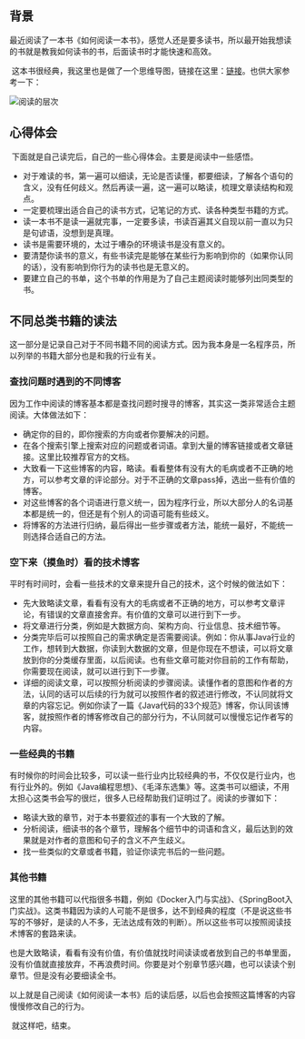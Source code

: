 ## 背景

​	最近阅读了一本书《如何阅读一本书》，感觉人还是要多读书，所以最开始我想读的书就是教我如何读书的书，后面读书时才能快速和高效。

​	这本书很经典，我这里也是做了一个思维导图，链接在这里：[链接](https://github.com/qq1162210866/reading-notes/blob/main/思维导图/如何阅读一本书.xmind)。也供大家参考一下：

![阅读的层次](https://1162210866.oss-cn-beijing.aliyuncs.com/uPic/阅读的层次.png)

## 心得体会

​	下面就是自己读完后，自己的一些心得体会。主要是阅读中一些感悟。

* 对于难读的书，第一遍可以细读，无论是否读懂，都要细读，了解各个语句的含义，没有任何歧义。然后再读一遍，这一遍可以略读，梳理文章读结构和观点。
* 一定要梳理出适合自己的读书方式，记笔记的方式、读各种类型书籍的方式。
* 读一本书不是读一遍就完事，一定要多读，书读百遍其义自现以前一直以为只是句谚语，没想到是真理。
* 读书是需要环境的，太过于嘈杂的环境读书是没有意义的。
* 要清楚你读书的意义，有些书读完是能够在某些行为影响到你的（如果你认同的话），没有影响到你行为的读书也是无意义的。
* 要建立自己的书单，这个书单的作用是为了自己主题阅读时能够列出同类型的书。

## 不同总类书籍的读法

​	这一部分是记录自己对于不同书籍不同的阅读方式。因为我本身是一名程序员，所以列举的书籍大部分也是和我的行业有关。

### 查找问题时遇到的不同博客

​	因为工作中阅读的博客基本都是查找问题时搜寻的博客，其实这一类非常适合主题阅读。大体做法如下：

* 确定你的目的，即你搜索的方向或者你要解决的问题。
* 在各个搜索引擎上搜索对应的问题或者词语。拿到大量的博客链接或者文章链接。这里比较推荐官方的文档。
* 大致看一下这些博客的内容，略读。看看整体有没有大的毛病或者不正确的地方，可以参考文章的评论部分。对于不正确的文章pass掉，选出一些有价值的博客。
* 对这些博客的各个词语进行意义统一，因为程序行业，所以大部分人的名词基本都是统一的，但还是有个别人的词语可能有些歧义。
* 将博客的方法进行归纳，最后得出一些步骤或者方法，能统一最好，不能统一则选择合适自己的方法。

### 空下来（摸鱼时）看的技术博客

​	平时有时间时，会看一些技术的文章来提升自己的技术，这个时候的做法如下：

* 先大致略读文章，看看有没有大的毛病或者不正确的地方，可以参考文章评论，有错误的文章直接舍弃。有价值的文章可以进行到下一步。
* 将文章进行分类，例如是大数据方向、架构方向、行业信息、技术细节等。
* 分类完毕后可以按照自己的需求确定是否需要阅读。例如：你从事Java行业的工作，想转到大数据，你读到大数据的文章，但是你现在不想读，可以将文章放到你的分类缓存里面，以后阅读。也有些文章可能对你目前的工作有帮助，你需要现在阅读，就可以进行到下一步骤。
* 详细的阅读文章，可以按照分析阅读的步骤阅读。读懂作者的意图和作者的方法，认同的话可以后续的行为就可以按照作者的叙述进行修改，不认同就将文章的内容忘记。例如你读了一篇《Java代码的33个规范》博客，你认同该博客，就按照作者的博客修改自己的部分行为，不认同就可以慢慢忘记作者写的内容。

### 一些经典的书籍

​	有时候你的时间会比较多，可以读一些行业内比较经典的书，不仅仅是行业内，也有行业外的。例如《Java编程思想》、《毛泽东选集》等。这类书可以细读，不用太担心这类书会写的很烂，很多人已经帮助我们证明过了。阅读的步骤如下：

* 略读大致的章节，对于本书要叙述的事有一个大致的了解。
* 分析阅读，细读书的各个章节，理解各个细节中的词语和含义，最后达到的效果就是对作者的意图和句子的含义不产生歧义。
* 找一些类似的文章或者书籍，验证你读完书后的一些问题。

### 其他书籍

​	这里的其他书籍可以代指很多书籍，例如《Docker入门与实战》、《SpringBoot入门实战》。这类书籍因为读的人可能不是很多，达不到经典的程度（不是说这些书写的不够好，是读的人不多，无法达成有效的判断）。所以这些书可以按照阅读技术博客的套路来读。

​	也是大致略读，看看有没有价值，有价值就找时间读读或者放到自己的书单里面，没有价值就直接放弃，不再浪费时间。你要是对个别章节感兴趣，也可以读读个别章节。但是没有必要细读全书。

​	以上就是自己阅读《如何阅读一本书》后的读后感，以后也会按照这篇博客的内容慢慢修改自己的行为。

​	就这样吧，结束。